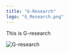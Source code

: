 ```yaml
---
title: "G-Research"
logo: "G_Research.png"
---
```


This is G-research

![G-research](/img/logo/G_Research.png)
